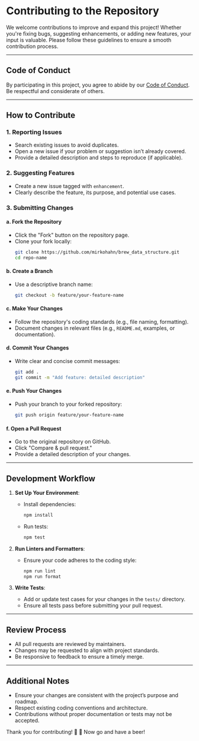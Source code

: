 # Contributing to the Repository

We welcome contributions to improve and expand this project! Whether you're fixing bugs, suggesting enhancements, or adding new features, your input is valuable. Please follow these guidelines to ensure a smooth contribution process.

---

## Code of Conduct

By participating in this project, you agree to abide by our [Code of Conduct](CODE_OF_CONDUCT.md). Be respectful and considerate of others.

---

## How to Contribute

### 1. Reporting Issues
- Search existing issues to avoid duplicates.
- Open a new issue if your problem or suggestion isn’t already covered.
- Provide a detailed description and steps to reproduce (if applicable).

### 2. Suggesting Features
- Create a new issue tagged with `enhancement`.
- Clearly describe the feature, its purpose, and potential use cases.

### 3. Submitting Changes

#### a. Fork the Repository
- Click the "Fork" button on the repository page.
- Clone your fork locally:
  ```bash
  git clone https://github.com/mirkohahn/brew_data_structure.git
  cd repo-name
  ```

#### b. Create a Branch
- Use a descriptive branch name:
  ```bash
  git checkout -b feature/your-feature-name
  ```

#### c. Make Your Changes
- Follow the repository's coding standards (e.g., file naming, formatting).
- Document changes in relevant files (e.g., `README.md`, examples, or documentation).

#### d. Commit Your Changes
- Write clear and concise commit messages:
  ```bash
  git add .
  git commit -m "Add feature: detailed description"
  ```

#### e. Push Your Changes
- Push your branch to your forked repository:
  ```bash
  git push origin feature/your-feature-name
  ```

#### f. Open a Pull Request
- Go to the original repository on GitHub.
- Click "Compare & pull request."
- Provide a detailed description of your changes.

---

## Development Workflow

1. **Set Up Your Environment**:
   - Install dependencies:
     ```bash
     npm install
     ```
   - Run tests:
     ```bash
     npm test
     ```

2. **Run Linters and Formatters**:
   - Ensure your code adheres to the coding style:
     ```bash
     npm run lint
     npm run format
     ```

3. **Write Tests**:
   - Add or update test cases for your changes in the `tests/` directory.
   - Ensure all tests pass before submitting your pull request.

---

## Review Process
- All pull requests are reviewed by maintainers.
- Changes may be requested to align with project standards.
- Be responsive to feedback to ensure a timely merge.

---

## Additional Notes
- Ensure your changes are consistent with the project’s purpose and roadmap.
- Respect existing coding conventions and architecture.
- Contributions without proper documentation or tests may not be accepted.

Thank you for contributing! 🚀
🍺 Now go and have a beer!